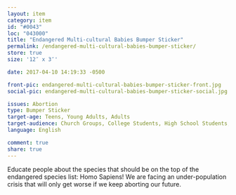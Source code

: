 ```yaml
---
layout: item
category: item
id: "#0043"
loc: "043000"
title: "Endangered Multi-cultural Babies Bumper Sticker"
permalink: /endangered-multi-cultural-babies-bumper-sticker/
store: true
size: '12″ x 3″'

date: 2017-04-10 14:19:33 -0500

front-pic: endangered-multi-cultural-babies-bumper-sticker-front.jpg
social-pic: endangered-multi-cultural-babies-bumper-sticker-social.jpg

issues: Abortion
type: Bumper Sticker
target-age: Teens, Young Adults, Adults
target-audience: Church Groups, College Students, High School Students, Pro-life Organizations
language: English

comment: true
share: true
---
```

Educate people about the species that should be on the top of the endangered species list: Homo Sapiens! We are facing an under-population crisis that will only get worse if we keep aborting our future.